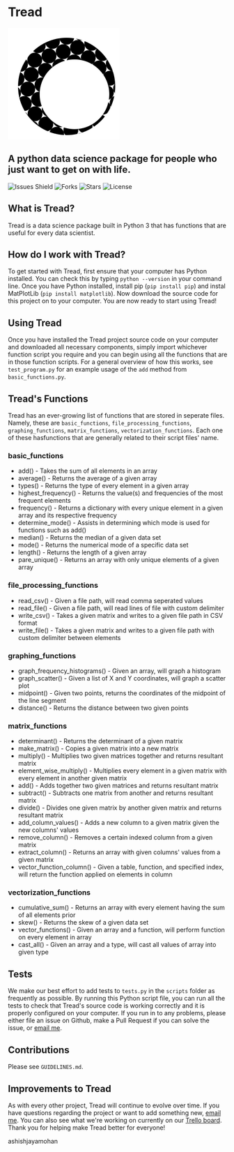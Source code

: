 # Tread 
![Logo](https://raw.githubusercontent.com/ashishjayamohan/Tread/logos/icons/256x256.png)
## A python data science package for people who just want to get on with life.
![Issues Shield](https://img.shields.io/github/issues/ashishjayamohan/Tread)
![Forks](https://img.shields.io/github/forks/ashishjayamohan/Tread)
![Stars](https://img.shields.io/github/stars/ashishjayamohan/Tread)
![License](https://img.shields.io/github/license/ashishjayamohan/Tread)

## What is Tread?
Tread is a data science package built in Python 3 that has functions that are useful for every data scientist.

## How do I work with Tread?
To get started with Tread, first ensure that your computer has Python installed. You can check this by typing `python --version` in your command line. Once you have Python installed, install pip (`pip install pip`) and instal MatPlotLib (`pip install matplotlib`). Now download the source code for this project on to your computer. You are now ready to start using Tread!

## Using Tread
Once you have installed the Tread project source code on your computer and downloaded all necessary components, simply import whichever function script you require and you can begin using all the functions that are in those function scripts. For a general overview of how this works, see `test_program.py` for an example usage of the `add` method from `basic_functions.py`.

## Tread's Functions
Tread has an ever-growing list of functions that are stored in seperate files. Namely, these are `basic_functions`, `file_processing_functions`, `graphing_functions`, `matrix_functions`, `vectorization_functions`. Each one of these hasfunctions that are generally related to their script files' name.
### basic_functions
* add() - Takes the sum of all elements in an array
* average() - Returns the average of a given array
* types() - Returns the type of every element in a given array
* highest_frequency() - Returns the value(s) and frequencies of the most frequent elements
* frequency() - Returns a dictionary with every unique element in a given array and its respective frequency
* determine_mode() - Assists in determining which mode is used for functions such as add()
* median() - Returns the median of a given data set
* mode() - Returns the numerical mode of a specific data set
* length() - Returns the length of a given array
* pare_unique() - Returns an array with only unique elements of a given array
### file_processing_functions
* read_csv() - Given a file path, will read comma seperated values
* read_file() - Given a file path, will read lines of file with  custom delimiter
* write_csv() - Takes a given matrix and writes to a given file path in CSV format
* write_file() - Takes a given matrix and writes to a given file path with custom delimiter between elements
### graphing_functions
* graph_frequency_histograms() - Given an array, will graph a histogram
* graph_scatter() - Given a list of X and Y coordinates, will graph a scatter plot
* midpoint() - Given two points, returns the coordinates of the midpoint of the line segment
* distance() - Returns the distance between two given points
### matrix_functions
* determinant() - Returns the determinant of a given matrix
* make_matrix() - Copies a given matrix into a new matrix
* multiply() - Multiplies two given matrices together and returns resultant matrix
* element_wise_multiply() - Multiplies every element in a given matrix with every element in another given matrix
* add() - Adds together two given matrices and returns resultant matrix
* subtract() - Subtracts one matrix from another and returns resultant matrix
* divide() - Divides one given matrix by another given matrix and returns resultant matrix
* add_column_values() - Adds a new column to a given matrix given the new columns' values
* remove_column() - Removes a certain indexed column from a given matrix
* extract_column() - Returns an array with given columns' values from a given matrix
* vector_function_column() - Given a table, function, and specified index, will return the function applied on elements in column
### vectorization_functions
* cumulative_sum() - Returns an array with every element having the sum of all elements prior
* skew() - Returns the skew of a given data set
* vector_functions() - Given an array and a function, will perform function on every element in array
* cast_all() - Given an array and a type, will cast all values of array into given type

## Tests
We make our best effort to add tests to `tests.py` in the `scripts` folder as frequently as possible. By running this Python script file, you can run all the tests to check that Tread's source code is working correctly and it is properly configured on your computer. If you run in to any problems, please either file an issue on Github, make a Pull Request if you can solve the issue, or [email me](mailto:ashishjayamohan@gmail.com).

## Contributions
Please see `GUIDELINES.md`.

## Improvements to Tread
As with every other project, Tread will continue to evolve over time. If you have questions regarding the project or want to add something new, [email me](mailto:ashishjayamohan@gmail.com). You can also see what we're working on currently on our [Trello board](https://trello.com/b/0RSsd0EO/tread). Thank you for helping make Tread better for everyone!

ashishjayamohan

